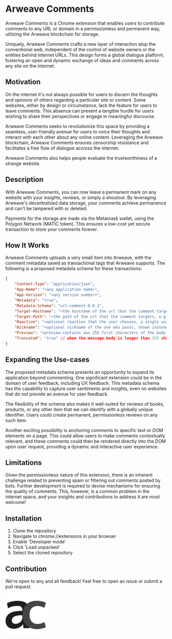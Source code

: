 # Arweave Comments
Arweave Comments is a Chrome extension that enables users to contribute comments to any URL or domain in a permissionless and permanent way, utilizing the Arweave blockchain for storage.

Uniquely, Arweave Comments crafts a new layer of interaction atop the conventional web, independent of the control of website owners or the entities behind internet URLs. This design forms a global dialogue platform, fostering an open and dynamic exchange of ideas and comments across any site on the internet.

## Motivation
On the internet it's not always possible for users to discern the thoughts and opinions of others regarding a particular site or content. Some websites, either by design or circumstance, lack the feature for users to leave comments. This absence can present a tangible hurdle for users wishing to share their perspectives or engage in meaningful discourse.

Arweave Comments seeks to revolutionize this space by providing a seamless, user-friendly avenue for users to voice their thoughts and interact with each other about any online content. Leveraging the Arweave blockchain, Arweave Comments ensures censorship resistance and facilitates a free flow of dialogue accross the internet. 

Arweave Comments also helps people evaluate the trustworthiness of a strange website.

## Description
With Arweave Comments, you can now leave a permanent mark on any website with your insights, reviews, or simply a shoutout. By leveraging Arweave's decentralized data storage, your comments achieve permanence and can't be tampered with or deleted.

Payments for the storage are made via the Metamask wallet, using the Polygon Network (MATIC token). This ensures a low-cost yet secure transaction to store your comments forever.

## How It Works
Arweave Comments uploads a very small item into Arweave, with the comment metadata saved as transactional tags that Arweave supports. The following is a proposed metadata schema for these transactions:

```json
{
    "Content-Type": "application/json",
    "App-Name": "<any application name>",
    "App-Version": "<any version number>",
    "Metadata": "true",
    "Metadata-Schema": "url-comment-0.0.1",
    "Target-Hostname": "<the hostname of the url that the comment targets, e.g. games.com>",
    "Target-Path": "<the path of the url that the comment targets, e.g. /games/zelda>",
    "Reaction": "<optional reaction that the user chooses, a single unicode emoji>",
    "Nickname": "<optional nickname of the one who posts, shown instead of public address>",
    "Preview": "<preview contains max 255 first characters of the body of the message>",
    "Truncated": "true" // when the message body is longer than 255 chars this field will be true and the whole message will be in the uploaded json file itself, jsonpath: $.body
}
```

## Expanding the Use-cases
The proposed metadata schema presents an opportunity to expand its application beyond commenting. One significant extension could be in the domain of user feedback, including UX feedback. This metadata schema has the capability to capture user sentiments and insights, even on websites that do not provide an avenue for user feedback.

The flexibility of the schema also makes it well-suited for reviews of books, products, or any other item that we can identify with a globally unique identifier. Users could create permanent, permissionless reviews on any such item.

Another exciting possibility is anchoring comments to specific text or DOM elements on a page. This could allow users to make comments contextually relevant, and these comments could then be rendered directly into the DOM upon user request, providing a dynamic and interactive user experience.

## Limitations
Given the permissionless nature of this extension, there is an inherent challenge related to preventing spam or filtering out comments posted by bots. Further development is required to devise mechanisms for ensuring the quality of comments. This, however, is a common problem in the internet space, and your insights and contributions to address it are most welcome!

## Installation
1. Clone the repository
2. Navigate to chrome://extensions in your browser
3. Enable 'Developer mode'
4. Click 'Load unpacked'
5. Select the cloned repository

## Contribution

We're open to any and all feedback! Feel free to open an issue or submit a pull request.

![alt text](./images/icon128.png)
